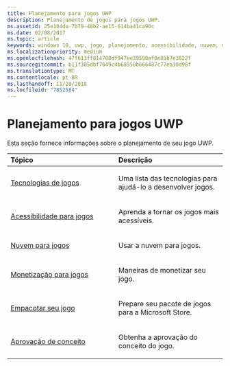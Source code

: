 ```yaml
---
title: Planejamento para jogos UWP
description: Planejamento de jogos para jogos UWP.
ms.assetid: 25e104da-7b79-48b2-ae15-614ba41ca90c
ms.date: 02/08/2017
ms.topic: article
keywords: windows 10, uwp, jogo, planejamento, acessibilidade, nuvem, monetizar, pacote, tecnologia, conceito, aprovação
ms.localizationpriority: medium
ms.openlocfilehash: 47f613ff814788df947ee39590af0e01b7e3622f
ms.sourcegitcommit: b11f305dbf7649c4b68550b666487c77ea30d98f
ms.translationtype: MT
ms.contentlocale: pt-BR
ms.lasthandoff: 11/28/2018
ms.locfileid: "7852584"
---
```

# <a name="planning-for-uwp-games"></a>Planejamento para jogos UWP

Esta seção fornece informações sobre o planejamento de seu jogo UWP.

<table>
<colgroup>
<col width="50%" />
<col width="50%" />
</colgroup>
<thead>
<tr class="header">
<th align="left">Tópico</th>
<th align="left">Descrição</th>
</tr>
</thead>
<tbody>
<tr class="odd">
<td align="left"><p><a href="game-development-platform-guide.md">Tecnologias de jogos</a></p></td>
<td align="left"><p>Uma lista das tecnologias para ajudá-lo a desenvolver jogos.</p></td>
</tr>
<tr class="even">
<td align="left"><p><a href="accessibility-for-games.md">Acessibilidade para jogos</a></p></td>
<td align="left"><p>Aprenda a tornar os jogos mais acessíveis.</p></td>
</tr>
<tr class="odd">
<td align="left"><p><a href="cloud-for-games.md">Nuvem para jogos</a></p></td>
<td align="left"><p>Usar a nuvem para jogos.</p></td>
</tr>
<tr class="even">
<td align="left"><p><a href="monetization-for-games.md">Monetização para jogos</a></p></td>
<td align="left"><p>Maneiras de monetizar seu jogo.</p></td>
</tr>
<tr class="odd">
<td align="left"><p><a href="package-your-windows-store-directx-game.md">Empacotar seu jogo</a></p></td>
<td align="left"><p>Prepare seu pacote de jogos para a Microsoft Store.</p></td>
</tr>
<tr class="even">
<td align="left"><p><a href="concept-approval.md">Aprovação de conceito</a></p></td>
<td align="left"><p>Obtenha a aprovação do conceito do jogo.</p></td>
</tr>
</tbody>
</table>
 

 

 




